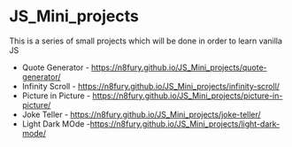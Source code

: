 # JS_Mini_projects
This is a series of small projects which will be done in order to learn vanilla JS

- Quote Generator    - https://n8fury.github.io/JS_Mini_projects/quote-generator/ <br/>
- Infinity Scroll    - https://n8fury.github.io/JS_Mini_projects/infinity-scroll/ <br/>
- Picture in Picture - https://n8fury.github.io/JS_Mini_projects/picture-in-picture/ <br/>
- Joke Teller        - https://n8fury.github.io/JS_Mini_projects/joke-teller/ <br/>
- Light Dark MOde    -https://n8fury.github.io/JS_Mini_projects/light-dark-mode/<br/>
